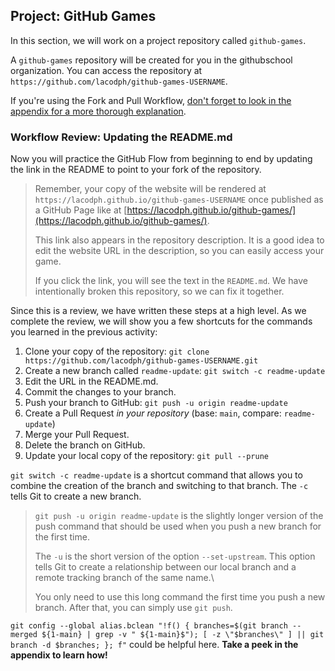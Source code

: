 ## Project: GitHub Games

In this section, we will work on a project repository called `github-games`.

A `github-games` repository will be created for you in the githubschool organization. You can access the repository at `https://github.com/lacodph/github-games-USERNAME`.

If you're using the Fork and Pull Workflow, [don't forget to look in the appendix for a more thorough explanation](app_fork_workflow.md).

### Workflow Review: Updating the README.md

Now you will practice the GitHub Flow from beginning to end by updating the link in the README to point to your fork of the repository.

> Remember, your copy of the website will be rendered at `https://lacodph.github.io/github-games-USERNAME` once published as a GitHub Page like at [https://lacodph.github.io/github-games/](https://lacodph.github.io/github-games/).
>
> This link also appears in the repository description. It is a good idea to edit the website URL in the description, so you can easily access your game.
>
> If you click the link, you will see the text in the `README.md`. We have intentionally broken this repository, so we can fix it together.

Since this is a review, we have written these steps at a high level. As we complete the review, we will show you a few shortcuts for the commands you learned in the previous activity:

1. Clone your copy of the repository: `git clone https://github.com/lacodph/github-games-USERNAME.git`
1. Create a new branch called `readme-update`: `git switch -c readme-update`
1. Edit the URL in the README.md.
1. Commit the changes to your branch.
1. Push your branch to GitHub: `git push -u origin readme-update`
1. Create a Pull Request *in your repository* (base: `main`, compare: `readme-update`)
1. Merge your Pull Request.
1. Delete the branch on GitHub.
1. Update your local copy of the repository: `git pull --prune`

`git switch -c readme-update` is a shortcut command that allows you to combine the creation of the branch and switching to that branch. The `-c` tells Git to create a new branch.

> `git push -u origin readme-update` is the slightly longer version of the push command that should be used when you push a new branch for the first time.
>
> The `-u` is the short version of the option `--set-upstream`. This option tells Git to create a relationship between our local branch and a remote tracking branch of the same name.\
>
> You only need to use this long command the first time you push a new branch. After that, you can simply use `git push`.

`git config --global alias.bclean "!f() { branches=$(git branch --merged ${1-main} | grep -v " ${1-main}$"); [ -z \"$branches\" ] || git branch -d $branches; }; f"` could be helpful here. **Take a peek in the appendix to learn how!**
